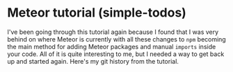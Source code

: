 # Meteor tutorial (simple-todos)

I've been going through this tutorial again because I found that I was very behind on where Meteor is currently with all these changes to `npm` becoming the main method for adding Meteor packages and manual `imports` inside your code. All of it is quite interesting to me, but I needed a way to get back up and started again. Here's my git history from the tutorial.
